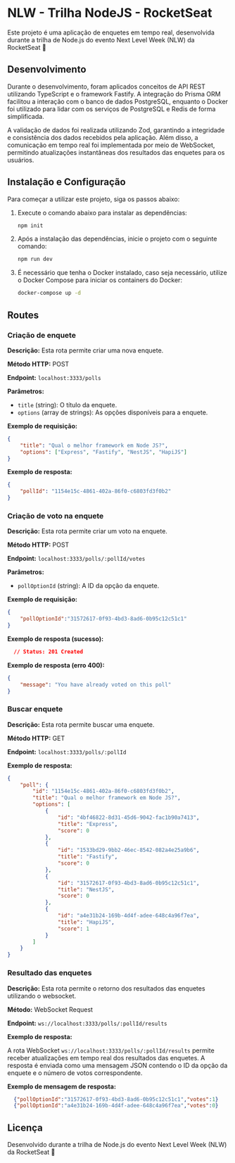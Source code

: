 # NLW - Trilha NodeJS - RocketSeat

Este projeto é uma aplicação de enquetes em tempo real, desenvolvida durante a trilha de Node.js do evento Next Level Week (NLW) da RocketSeat 💜

## Desenvolvimento

Durante o desenvolvimento, foram aplicados conceitos de API REST utilizando TypeScript e o framework Fastify. A integração do Prisma ORM facilitou a interação com o banco de dados PostgreSQL, enquanto o Docker foi utilizado para lidar com os serviços de PostgreSQL e Redis de forma simplificada.

A validação de dados foi realizada utilizando Zod, garantindo a integridade e consistência dos dados recebidos pela aplicação. Além disso, a comunicação em tempo real foi implementada por meio de WebSocket, permitindo atualizações instantâneas dos resultados das enquetes para os usuários.


## Instalação e Configuração

Para começar a utilizar este projeto, siga os passos abaixo:

1. Execute o comando abaixo para instalar as dependências:
   ```bash
   npm init
   ```
2. Após a instalação das dependências, inicie o projeto com o seguinte comando:
   ```bash
   npm run dev
   ```
3. É necessário que tenha o Docker instalado, caso seja necessário, utilize o Docker Compose para iniciar os containers do Docker:
   ```bash
   docker-compose up -d
   ```

## Routes

### Criação de enquete

**Descrição:** Esta rota permite criar uma nova enquete.

**Método HTTP:** POST

**Endpoint:** `localhost:3333/polls`

**Parâmetros:**
- `title` (string): O título da enquete.
- `options` (array de strings): As opções disponíveis para a enquete.

**Exemplo de requisição:**
```json
{
	"title": "Qual o melhor framework em Node JS?",
	"options": ["Express", "Fastify", "NestJS", "HapiJS"]
}
```
**Exemplo de resposta:**
```json
{
	"pollId": "1154e15c-4861-402a-86f0-c6803fd3f0b2"
}
```

### Criação de voto na enquete

**Descrição:** Esta rota permite criar um voto na enquete.

**Método HTTP:** POST

**Endpoint:** `localhost:3333/polls/:pollId/votes`

**Parâmetros:**
- `pollOptionId` (string): A ID da opção da enquete.

**Exemplo de requisição:**
```json
{
	"pollOptionId":"31572617-0f93-4bd3-8ad6-0b95c12c51c1"
}
```
**Exemplo de resposta (sucesso):**
```json
  // Status: 201 Created
```
**Exemplo de resposta (erro 400):**
```json
{
	"message": "You have already voted on this poll"
}
```
### Buscar enquete

**Descrição:** Esta rota permite buscar uma enquete.

**Método HTTP:** GET

**Endpoint:** `localhost:3333/polls/:pollId`

**Exemplo de resposta:**
```json
{
	"poll": {
		"id": "1154e15c-4861-402a-86f0-c6803fd3f0b2",
		"title": "Qual o melhor framework em Node JS?",
		"options": [
			{
				"id": "4bf46822-8d31-45d6-9042-fac1b90a7413",
				"title": "Express",
				"score": 0
			},
			{
				"id": "1533bd29-9bb2-46ec-8542-082a4e25a9b6",
				"title": "Fastify",
				"score": 0
			},
			{
				"id": "31572617-0f93-4bd3-8ad6-0b95c12c51c1",
				"title": "NestJS",
				"score": 0
			},
			{
				"id": "a4e31b24-169b-4d4f-adee-648c4a96f7ea",
				"title": "HapiJS",
				"score": 1
			}
		]
	}
}
```
### Resultado das enquetes

**Descrição:** Esta rota permite o retorno dos resultados das enquetes utilizando o websocket.

**Método:** WebSocket Request

**Endpoint:** `ws://localhost:3333/polls/:pollId/results`

**Exemplo de resposta:**

A rota WebSocket `ws://localhost:3333/polls/:pollId/results` permite receber atualizações em tempo real dos resultados das enquetes. A resposta é enviada como uma mensagem JSON contendo o ID da opção da enquete e o número de votos correspondente.

**Exemplo de mensagem de resposta:**
```json
  {"pollOptionId":"31572617-0f93-4bd3-8ad6-0b95c12c51c1","votes":1}
  {"pollOptionId":"a4e31b24-169b-4d4f-adee-648c4a96f7ea","votes":0}
```

## Licença

Desenvolvido durante a trilha de Node.js do evento Next Level Week (NLW) da RocketSeat 💜
